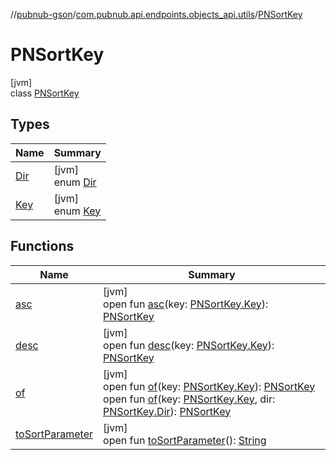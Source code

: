 //[pubnub-gson](../../../index.md)/[com.pubnub.api.endpoints.objects_api.utils](../index.md)/[PNSortKey](index.md)

# PNSortKey

[jvm]\
class [PNSortKey](index.md)

## Types

| Name | Summary |
|---|---|
| [Dir](-dir/index.md) | [jvm]<br>enum [Dir](-dir/index.md) |
| [Key](-key/index.md) | [jvm]<br>enum [Key](-key/index.md) |

## Functions

| Name | Summary |
|---|---|
| [asc](asc.md) | [jvm]<br>open fun [asc](asc.md)(key: [PNSortKey.Key](-key/index.md)): [PNSortKey](index.md) |
| [desc](desc.md) | [jvm]<br>open fun [desc](desc.md)(key: [PNSortKey.Key](-key/index.md)): [PNSortKey](index.md) |
| [of](of.md) | [jvm]<br>open fun [of](of.md)(key: [PNSortKey.Key](-key/index.md)): [PNSortKey](index.md)<br>open fun [of](of.md)(key: [PNSortKey.Key](-key/index.md), dir: [PNSortKey.Dir](-dir/index.md)): [PNSortKey](index.md) |
| [toSortParameter](to-sort-parameter.md) | [jvm]<br>open fun [toSortParameter](to-sort-parameter.md)(): [String](https://docs.oracle.com/javase/8/docs/api/java/lang/String.html) |
